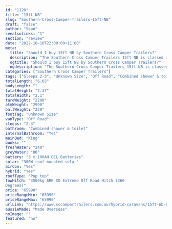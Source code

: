 ```yaml
---
id: "1120"
title: "15ft NB"
slug: "Southern-Cross-Camper-Trailers-15ft-NB"
draft: "false"
author: "Sean"
seealsolinks: "1"
section: "review"
date: "2022-10-10T22:00:09+11:00"
meta:
  title: "Should I buy 15ft NB by Southern Cross Camper Trailers?"
  description: "The Southern Cross Camper Trailers 15ft NB is classed as Off Road, and sleeps 2-3 people. It is Made Overseas and comes in at Unknown Size. It generally has Combined shower & toilet."
  ogtitle: "Should I buy 15ft NB by Southern Cross Camper Trailers?"
  ogdescription: "The Southern Cross Camper Trailers 15ft NB is classed as Off Road, and sleeps 2-3 people. It is Made Overseas and comes in at Unknown Size. It generally has Combined shower & toilet."
categories: ["Southern Cross Camper Trailers"]
tags: ["Sleeps 2-3", "Unknown Size", "Off Road", "Combined shower & toilet", "Pop top", "60 - 70k", "Made Overseas"]
totalLength: "6.65"
bodyLength: ""
totalHeight: "2.37"
totalWidth: "2.1"
tareWeight: "2200"
atmWeight: "2990"
ballWeight: "220"
footTag: "Unknown Size"
vanType: "Off Road"
sleeps: "2-3"
bathroom: "Combined shower & toilet"
internalBathroom: "Yes"
mainBed: "King"
bunks: ""
freshWater: "240"
greyWater: "80"
battery: "3 x 100AH GEL Batteries"
solar: "300W roof mounted solar"
airCon: "Yes"
hybrid: "Yes"
roofType: "Pop top"
towHitch: "3500kg ARK XO Extreme Off Road Hitch (360
Degrees)"
price: "65990"
priceRangeMin: "65990"
priceRangeMax: "65990"
urlLink: "https://www.sccampertrailers.com.au/hybrid-caravans/15ft-nb-no-bunks"
aussieMade: "Made Overseas"
noImage: ""
featured: "no"
---
```

